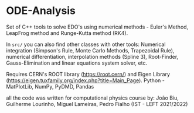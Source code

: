 # ODE-Analysis
Set of C++ tools to solve EDO's using numerical methods - Euler's Method, LeapFrog method and Runge-Kutta method (RK4).

In `src/` you can also find other classes with other tools: Numerical integration (Simpson's Rule, Monte Carlo Methods, Trapezoidal Rule), numerical differentiation, interpolation methods (Spline 3), Root-Finder, Gauss-Elimination and linear equations system solver, etc.

Requires CERN's ROOT library (https://root.cern/) and Eigen Library (https://eigen.tuxfamily.org/index.php?title=Main_Page). 
Python - MatPlotLib, NumPy, PyDMD, Pandas 



all the code was written for computational physics course by: João Biu, Guilherme Lourinho, Miguel Lameiras, Pedro Fialho (IST - LEFT 2021/2022)
